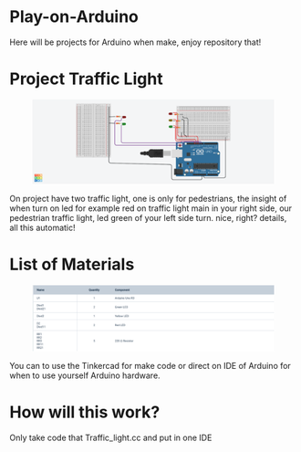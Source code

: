 # Play-on-Arduino
Here will be projects for Arduino when make, enjoy repository that!
<h1>Project Traffic Light</h1>
<figure>
  <img src="Image_of_project_.png">
</figure>
<p>On project have two traffic light, one is only for pedestrians, the insight of when turn on led for example red on traffic
light main in your right side, our pedestrian traffic light, led green 
of your left side turn. nice, right? details, all this automatic!</p>
<h1>List of Materials</h1>
<figure>
  <img src="List_of_materials_for_traffic_Light_.png">
</figure>
<p>You can to use the Tinkercad for make code or direct on IDE of Arduino for when
to use yourself Arduino hardware.</p>
<h1>How will this work?</h1>
<p>Only take code that Traffic_light.cc and put in one IDE</p>
